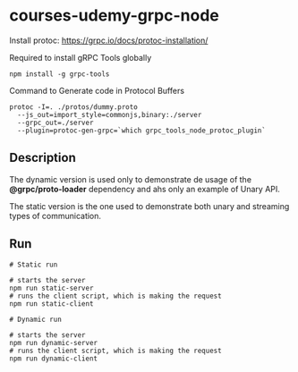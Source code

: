 # courses-udemy-grpc-node

Install protoc: https://grpc.io/docs/protoc-installation/

Required to install gRPC Tools globally
```
npm install -g grpc-tools
```

Command to Generate code in Protocol Buffers
```
protoc -I=. ./protos/dummy.proto 
  --js_out=import_style=commonjs,binary:./server 
  --grpc_out=./server 
  --plugin=protoc-gen-grpc=`which grpc_tools_node_protoc_plugin`
```

## Description

The dynamic version is used only to demonstrate de usage of the **@grpc/proto-loader** dependency and ahs only an example of Unary API.

The static version is the one used to demonstrate both unary and streaming types of communication.

## Run
```
# Static run

# starts the server
npm run static-server
# runs the client script, which is making the request
npm run static-client

# Dynamic run

# starts the server
npm run dynamic-server
# runs the client script, which is making the request
npm run dynamic-client
```